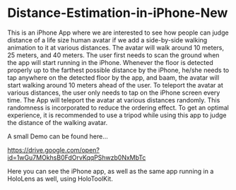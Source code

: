 # Distance-Estimation-in-iPhone-New
 
This is an iPhone App where we are interested to see how people can judge distance of a life size human avatar if we add a side-by-side walking animation to it at various distances. The avatar will walk around 10 meters, 25 meters, and 40 meters. The user first needs to scan the ground when the app will start running in the iPhone. Whenever the floor is detected properly up to the farthest possible distance by the iPhone, he/she needs to tap anywhere on the detected floor by the app, and baam, the avatar will start walking around 10 meters ahead of the user. To teleport the avatar at various distances, the user only needs to tap on the iPhone screen every time. The App will teleport the avatar at various distances randomly. This randomness is incorporated to reduce the ordering effect. To get an optimal experience, it is recommended to use a tripod while using this app to judge the distance of the walking avatar.

A small Demo can be found here...

https://drive.google.com/open?id=1wGu7MOkhsB0FdOrvKqqPShwzb0NxMbTc

Here you can see the iPhone app, as well as the same app running in a HoloLens as well, using HoloToolKit.
